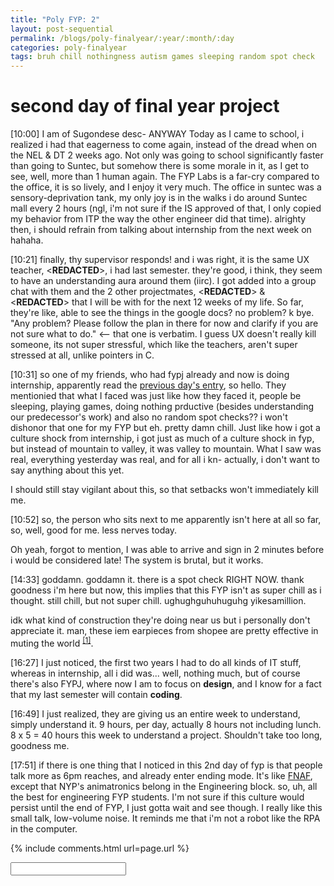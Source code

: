 ```yaml
---
title: "Poly FYP: 2"
layout: post-sequential
permalink: /blogs/poly-finalyear/:year/:month/:day
categories: poly-finalyear
tags: bruh chill nothingness autism games sleeping random spot check 
---
```

# second day of final year project

<span class="timestamp">[10:00]</span> I am of Sugondese desc- ANYWAY Today as I came to school, i realized i had that eagerness to come again, instead of the dread when on the NEL & DT 2 weeks ago. Not only was going to school significantly faster than going to Suntec, but somehow there is some morale in it, as I get to see, well, more than 1 human again. The FYP Labs is a far-cry compared to the office, it is so lively, and I enjoy it very much. The office in suntec was a sensory-deprivation tank, my only joy is in the walks i do around Suntec mall every 2 hours (ngl, i'm not sure if the IS approved of that, I only copied my behavior from ITP the way the other engineer did that time). alrighty then, i should refrain from talking about internship from the next week on hahaha.

<span class="timestamp">[10:21]</span> finally, thy supervisor responds! and i was right, it is the same UX teacher, <span class='disable-selection' ondblclick="this.innerHTML='Ms Lauren Tan'">&lt;<b>REDACTED</b>&gt;</span>, i had last semester. they're good, i think, they seem to have an understanding aura around them (iirc). I got added into a group chat with them and the 2 other projectmates, <span class='disable-selection' ondblclick="this.innerHTML='JunJie'">&lt;<b>REDACTED</b>&gt;</span> & <span class='disable-selection' ondblclick="this.innerHTML='Ellyiana'">&lt;<b>REDACTED</b>&gt;</span> that I will be with for the next 12 weeks of my life. So far, they're like, able to see the things in the google docs? no problem? k bye. "Any problem? Please follow the plan in there for now and clarify if you are not sure what to do." <-- that one is verbatim. I guess UX doesn't really kill someone, its not super stressful, which like the teachers, aren't super stressed at all, unlike pointers in C. 

<span class="timestamp">[10:31]</span> so one of my friends, who had fypj already and now is doing internship, apparently read the [previous day's entry](/blogs/poly-finalyear/2022/05/30), so hello. They mentionied that what I faced was just like how they faced it, people be sleeping, playing games, doing nothing prductive (besides understanding our predecessor's work) and also no random spot checks?? i won't dishonor that one for my FYP but eh. pretty damn chill. Just like how i got a culture shock from internship, i got just as much of a culture shock in fyp, but instead of mountain to valley, it was valley to mountain. What I saw was real, everything yesterday was real, and for all i kn- actually, i don't want to say anything about this yet. 

I should still stay vigilant about this, so that setbacks won't immediately kill me.

<span class="timestamp">[10:52]</span> so, the person who sits next to me apparently isn't here at all so far, so, well, good for me. less nerves today. 

Oh yeah, forgot to mention, I was able to arrive and sign in 2 minutes before i would be considered late! The system is brutal, but it works.

<span class="timestamp">[14:33]</span> goddamn. goddamn it. there is a spot check RIGHT NOW. thank goodness i'm here but now, this implies that this FYP isn't as super chill as i thought. still chill, but not super chill. ughughguhuhuguhg yikesamillion.

idk what kind of construction they're doing near us but i personally don't appreciate it. man, these iem earpieces from shopee are pretty effective in muting the world <sup><a href="#1">[1]</a></sup>.

<span class="timestamp">[16:27]</span> I just noticed, the first two years I had to do all kinds of IT stuff, whereas in internship, all i did was... well, nothing much, but of course there's also FYPJ, where now I am to focus on **design**, and I know for a fact that my last semester will contain **coding**.

<span class="timestamp">[16:49]</span> I just realized, they are giving us an entire week to understand, simply understand it. 9 hours, per day, actually 8 hours not including lunch. 8 x 5 = 40 hours this week to understand a project. Shouldn't take too long, goodness me.

<span class="timestamp">[17:51]</span> if there is one thing that I noticed in this 2nd day of fyp is that people talk more as 6pm reaches, and already enter ending mode. It's like [FNAF](https://arifhamed.com/resources/apk/fnaf-1-(demo)), except that NYP's animatronics belong in the Engineering block. so, uh, all the best for engineering FYP students. I'm not sure if this culture would persist until the end of FYP, I just gotta wait and see though. I really like this small talk, low-volume noise. It reminds me that i'm not a robot like the RPA in the computer.


<!--

<span class='disable-selection' ondblclick="this.innerHTML=''">&lt;<b>REDACTED</b>&gt;</span>
<span class='disable-selection' ondblclick="this.innerHTML=''">****</span>

-->
{% include comments.html url=page.url %}

<input id="password-input" type="password" class="text-secret" onkeyup="unlock()" autocomplete="off">

<span class="disable-selection" id="truth" style="display:none;"><sup id="1">[1]</sup> i found a lot of ig accounts related to autism, all of which are created with neurodivergent people, and oh how much i relate with almost everything they post! if only i could find a christian one. hahaha, if there isn't one, maybe i should create one❣</span>
